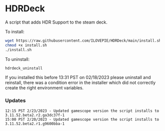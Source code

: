 # HDRDeck
A script that adds HDR Support to the steam deck.

To install:
```sh
wget https://raw.githubusercontent.com/ILOVEPIE/HDRDeck/main/install.sh
chmod +x install.sh
./install.sh
```

To uninstall:
```sh
hdrdeck_uninstall
```

If you installed this before 13:31 PST on 02/18/2023 please uninstall and reinstall, there was a condition error in the installer which did not correctly create the right environment variables.

### Updates

```
12:15 PST 2/23/2023 - Updated gamescope version the script installs to 3.11.52.beta2.r2.ga3dc37f-1
15:00 PST 2/20/2023 - Updated gamescope version the script installs to 3.11.52.beta2.r1.g9600bba-1
```